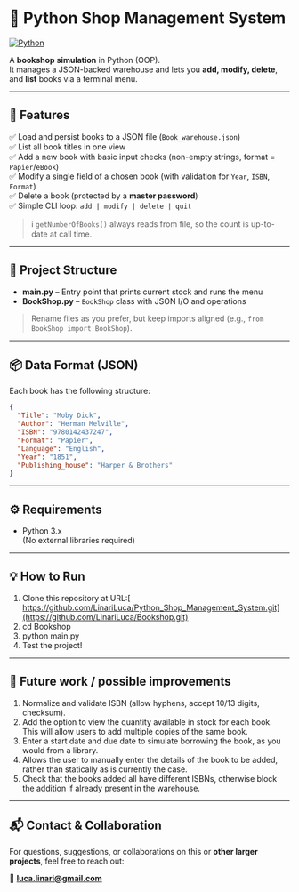 # 🛒 Python Shop Management System

[![Python](https://img.shields.io/badge/Python-3.8%2B-blue?logo=python)](https://www.python.org/downloads/)

A **bookshop simulation** in Python (OOP).  
It manages a JSON-backed warehouse and lets you **add, modify, delete**, and **list** books via a terminal menu.

---

## 🚀 Features

✅ Load and persist books to a JSON file (`Book_warehouse.json`)  
✅ List all book titles in one view  
✅ Add a new book with basic input checks (non-empty strings, format = `Papier`/`eBook`)  
✅ Modify a single field of a chosen book (with validation for `Year`, `ISBN`, `Format`)  
✅ Delete a book (protected by a **master password**)  
✅ Simple CLI loop: `add | modify | delete | quit`

> ℹ️ `getNumberOfBooks()` always reads from file, so the count is up-to-date at call time.

---

## 📂 Project Structure

- **main.py** – Entry point that prints current stock and runs the menu  
- **BookShop.py** – `BookShop` class with JSON I/O and operations

> Rename files as you prefer, but keep imports aligned (e.g., `from BookShop import BookShop`). 

---

## 📦 Data Format (JSON)

Each book has the following structure:

```json
{
  "Title": "Moby Dick",
  "Author": "Herman Melville",
  "ISBN": "9780142437247",
  "Format": "Papier",
  "Language": "English",
  "Year": "1851",
  "Publishing_house": "Harper & Brothers"
}

```

---

## ⚙️ Requirements

- Python 3.x  
(No external libraries required)

---

## 💡 How to Run 

1. Clone this repository at URL:[ https://github.com/LinariLuca/Python_Shop_Management_System.git](https://github.com/LinariLuca/Bookshop.git)
2. cd Bookshop
3. python main.py
4. Test the project!

---

## 📌 Future work / possible improvements

1. Normalize and validate ISBN (allow hyphens, accept 10/13 digits, checksum).
2. Add the option to view the quantity available in stock for each book. This will allow users to add multiple copies of the same book.
3. Enter a start date and due date to simulate borrowing the book, as you would from a library.
4. Allows the user to manually enter the details of the book to be added, rather than statically as is currently the case.
5. Check that the books added all have different ISBNs, otherwise block the addition if already present in the warehouse.

---

## 📬 Contact & Collaboration

For questions, suggestions, or collaborations on this or **other larger projects**, feel free to reach out:

📧 **luca.linari@gmail.com**



